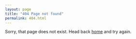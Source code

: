 ```yaml
---
layout: page
title: "404 Page not found"
permalink: 404.html
---
```


Sorry, that page does not exist. Head back <a href="/">home</a> and try again.
